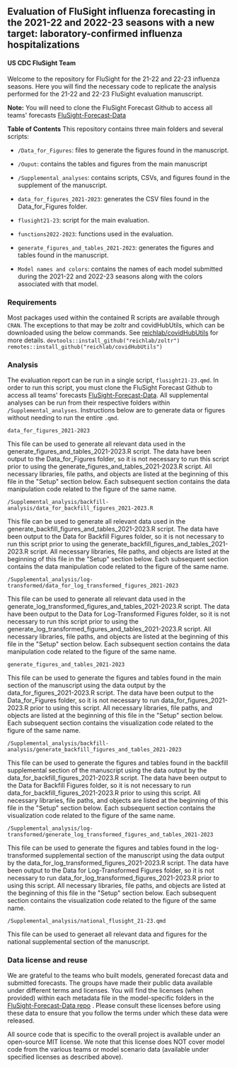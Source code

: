 ## Evaluation of FluSight influenza forecasting in the 2021-22 and 2022-23 seasons with a new target: laboratory-confirmed influenza hospitalizations

#### US CDC FluSight Team

Welcome to the repository for FluSight for the 21-22 and 22-23 influenza seasons. Here you will find the necessary code to replicate the analysis performed for the 21-22 and 22-23 FluSight evaluation manuscript.

**Note:** You will need to clone the FluSight Forecast Github to access all teams' forecasts [FluSight-Forecast-Data](https://github.com/cdcepi/flusight-forecast-data "https://github.com/cdcepi/flusight-forecast-data")

**Table of Contents** This repository contains three main folders and several scripts:

-   `/Data_for_Figures`: files to generate the figures found in the manuscript.

-   `/Ouput`: contains the tables and figures from the main manuscript

-   `/Supplemental_analyses`: contains scripts, CSVs, and figures found in the supplement of the manuscript.

-   `data_for_figures_2021-2023`: generates the CSV files found in the Data_for_Figures folder.

-   `flusight21-23`: script for the main evaluation.

-   `functions2022-2023`: functions used in the evaluation.

-   `generate_figures_and_tables_2021-2023`: generates the figures and tables found in the manuscript.

-   `Model names and colors`: contains the names of each model submitted during the 2021-22 and 2022-23 seasons along with the colors associated with that model.

### Requirements
Most packages used within the contained R scripts are available through `CRAN`. The exceptions to that may be zoltr and covidHubUtils, which can be downloaded using the below commands. See [reichlab/covidHubUtils](https://github.com/reichlab/covidHubUtils) for more details. 
`devtools::install_github("reichlab/zoltr")`
`remotes::install_github("reichlab/covidHubUtils")`


### Analysis

The evaluation report can be run in a single script, `flusight21-23.qmd`. In order to run this script, you must clone the FluSight Forecast Github to access all teams' forecasts [FluSight-Forecast-Data](https://github.com/cdcepi/flusight-forecast-data "https://github.com/cdcepi/flusight-forecast-data").  All supplemental analyses can be run from their respective folders within `/Supplemental_analyses`. Instructions below are to generate data or figures without needing to run the entire `.qmd`. 

`data_for_figures_2021-2023`

This file can be used to generate all relevant data used in the generate_figures_and_tables_2021-2023.R script. The data have been output to the Data_for_Figures folder, so it is not necessary to run this script prior to using the generate_figures_and_tables_2021-2023.R script. All necessary libraries, file paths, and objects are listed at the beginning of this file in the "Setup" section below. Each subsequent section contains the data manipulation code related to the figure of the same name.

`/Supplemental_analysis/backfill-analysis/data_for_backfill_figures_2021-2023.R`

This file can be used to generate all relevant data used in the generate_backfill_figures_and_tables_2021-2023.R script. The data have been output to the Data for Backfill Figures folder, so it is not necessary to run this script prior to using the generate_backfill_figures_and_tables_2021-2023.R script. All necessary libraries, file paths, and objects are listed at the beginning of this file in the "Setup" section below. Each subsequent section contains the data manipulation code related to the figure of the same name.

`/Supplemental_analysis/log-transformed/data_for_log_transformed_figures_2021-2023`

This file can be used to generate all relevant data used in the generate_log_transformed_figures_and_tables_2021-2023.R script. The data have been output to the Data for Log-Transformed Figures folder, so it is not necessary to run this script prior to using the generate_log_transformed_figures_and_tables_2021-2023.R script. All necessary libraries, file paths, and objects are listed at the beginning of this file in the "Setup" section below. Each subsequent section contains the data manipulation code related to the figure of the same name.

`generate_figures_and_tables_2021-2023`

This file can be used to generate the figures and tables found in the main section of the manuscript using the data output by the data_for_figures_2021-2023.R script. The data have been output to the Data_for_Figures folder, so it is not necessary to run data_for_figures_2021-2023.R prior to using this script. All necessary libraries, file paths, and objects are listed at the beginning of this file in the "Setup" section below. Each subsequent section contains the visualization code related to the figure of the same name.

`/Supplemental_analysis/backfill-analysis/generate_backfill_figures_and_tables_2021-2023`

This file can be used to generate the figures and tables found in the backfill supplemental section of the manuscript using the data output by the data_for_backfill_figures_2021-2023.R script. The data have been output to the Data for Backfill Figures folder, so it is not necessary to run data_for_backfill_figures_2021-2023.R prior to using this script. All necessary libraries, file paths, and objects are listed at the beginning of this file in the "Setup" section below. Each subsequent section contains the visualization code related to the figure of the same name.

`/Supplemental_analysis/log-transformed/generate_log_transformed_figures_and_tables_2021-2023`

This file can be used to generate the figures and tables found in the log-transformed supplemental section of the manuscript using the data output by the data_for_log_transformed_figures_2021-2023.R script. The data have been output to the Data for Log-Transformed Figures folder, so it is not necessary to run data_for_log_transformed_figures_2021-2023.R prior to using this script. All necessary libraries, file paths, and objects are listed at the beginning of this file in the "Setup" section below. Each subsequent section contains the visualization code related to the figure of the same name.

`/Supplemental_analysis/national_flusight_21-23.qmd` 

This file can be used to generaet all relevant data and figures for the national supplemental section of the manuscript. 


### Data license and reuse
We are grateful to the teams who built models, generated forecast data and submitted forecasts. The groups have made their public data available under different terms and licenses. You will find the licenses (when provided) within each metadata file in the model-specific folders in the [FluSight-Forecast-Data repo](https://github.com/cdcepi/flusight-forecast-data "https://github.com/cdcepi/flusight-forecast-data") . Please consult these licenses before using these data to ensure that you follow the terms under which these data were released.

All source code that is specific to the overall project is available under an open-source MIT license. We note that this license does NOT cover model code from the various teams or model scenario data (available under specified licenses as described above).
